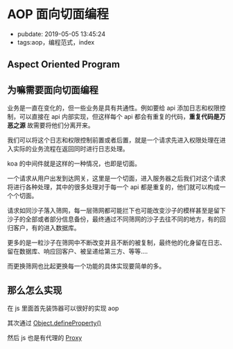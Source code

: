 # AOP 面向切面编程

- pubdate: 2019-05-05 13:45:24
- tags:aop，编程范式，index

Aspect Oriented Program
-----------------------

## 为嘛需要面向切面编程

业务是一直在变化的，但一些业务是具有共通性。例如要给 api 添加日志和权限控制，可以直接在 api 内部实现，但这样每个 api 都会有重复的代码，**重复代码是万恶之源** 故需要将他们分离开来。

我们可以将这个日志和权限控制前置或者后置，就是一个请求先进入权限处理在进入实际的业务流程在返回同时进行日志处理。

koa 的中间件就是这样的一种情况，也即是切面。

一个请求从用户出发到达网关，这里是一个切面，进入服务器之后我们对这个请求将进行各种处理，其中的很多处理对于每一个 api 都是重复的，他们就可以构成一个个切面。

请求如同沙子落入筛网，每一层筛网都可能拦下也可能改变沙子的模样甚至是留下沙子的全部或者部分信息备份，最终通过不同筛网的沙子去往不同的地方，有的回归客户，有的进入数据库。

更多的是一粒沙子在筛网中不断改变并且不断的被复制，最终他的化身留在日志、留在数据库、响应回客户、被呈递给第三方、等等....

而更换筛网也比起更换每一个功能的具体实现要简单的多。

## 那么怎么实现

在 js 里面首先装饰器可以很好的实现 aop

其次通过 [Object.defineProperty()](https://developer.mozilla.org/zh-CN/docs/Web/JavaScript/Reference/Global_Objects/Object/defineProperty)

然后 js 也是有代理的 [Proxy](https://developer.mozilla.org/zh-CN/docs/Web/JavaScript/Reference/Global_Objects/Proxy)
